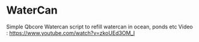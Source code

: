 # WaterCan
Simple Qbcore Watercan script to refill watercan in ocean, ponds etc
 Video : https://www.youtube.com/watch?v=zkoUEd3OM_I
